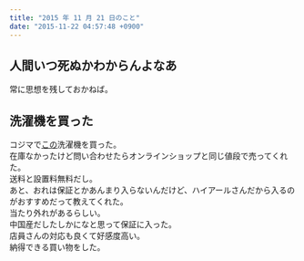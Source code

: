 ```yaml
---
title: "2015 年 11 月 21 日のこと"
date: "2015-11-22 04:57:48 +0900"
---
```


## 人間いつ死ぬかわからんよなあ

常に思想を残しておかねば。

## 洗濯機を買った

コジマで[この](http://www.kojima.net/ec/disp/CSfGoodsPage_001.jsp?GOODS_STK_NO=2583310)洗濯機を買った。  
在庫なかったけど問い合わせたらオンラインショップと同じ値段で売ってくれた。  
送料と設置料無料だし。  
あと、おれは保証とかあんまり入らないんだけど、ハイアールさんだから入るのがおすすめだって教えてくれた。  
当たり外れがあるらしい。  
中国産だしたしかになと思って保証に入った。  
店員さんの対応も良くて好感度高い。  
納得できる買い物をした。

